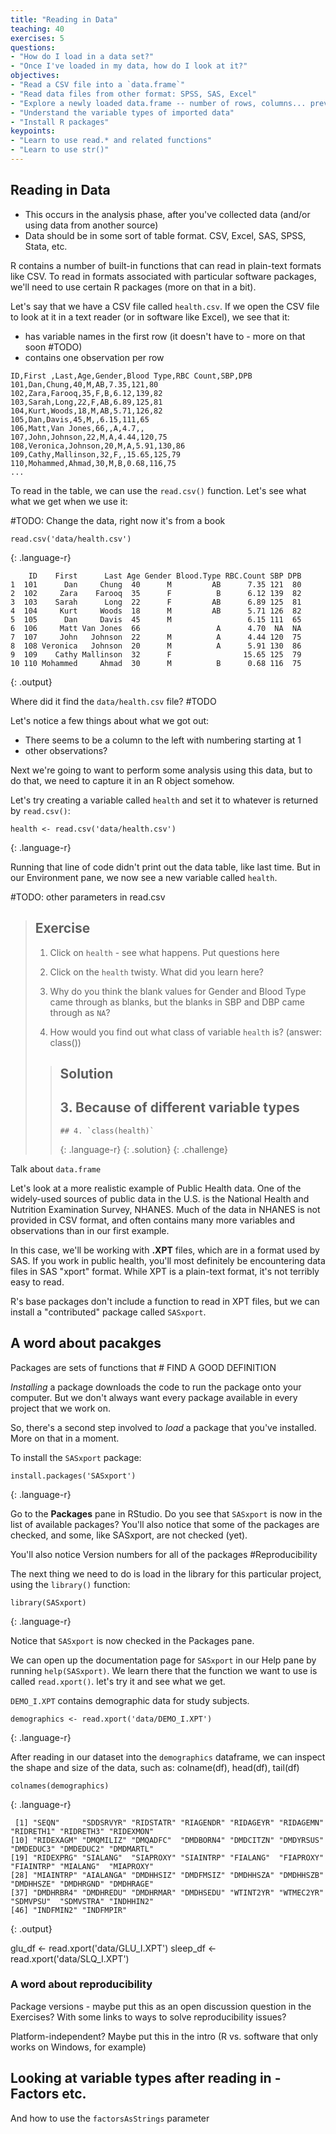 ```yaml
---
title: "Reading in Data"
teaching: 40
exercises: 5
questions:
- "How do I load in a data set?"
- "Once I've loaded in my data, how do I look at it?"
objectives:
- "Read a CSV file into a `data.frame`"
- "Read data files from other format: SPSS, SAS, Excel"
- "Explore a newly loaded data.frame -- number of rows, columns... preview before merging"
- "Understand the variable types of imported data"
- "Install R packages"
keypoints:
- "Learn to use read.* and related functions"
- "Learn to use str()"
---
```


## Reading in Data

- This occurs in the analysis phase, after you've collected data (and/or using data from another source)
- Data should be in some sort of table format.  CSV, Excel, SAS, SPSS, Stata, etc.

R contains a number of built-in functions that can read in plain-text formats like CSV.  To read in formats associated with particular software packages, we'll need to use certain R packages (more on that in a bit).

Let's say that we have a CSV file called `health.csv`.  If we open the CSV file to look at it in a text reader (or in software like Excel), we see that it:
- has variable names in the first row (it doesn't have to - more on that soon #TODO)
- contains one observation per row

```
ID,First ,Last,Age,Gender,Blood Type,RBC Count,SBP,DPB
101,Dan,Chung,40,M,AB,7.35,121,80
102,Zara,Farooq,35,F,B,6.12,139,82
103,Sarah,Long,22,F,AB,6.89,125,81
104,Kurt,Woods,18,M,AB,5.71,126,82
105,Dan,Davis,45,M,,6.15,111,65
106,Matt,Van Jones,66,,A,4.7,,
107,John,Johnson,22,M,A,4.44,120,75
108,Veronica,Johnson,20,M,A,5.91,130,86
109,Cathy,Mallinson,32,F,,15.65,125,79
110,Mohammed,Ahmad,30,M,B,0.68,116,75
...

```
To read in the table, we can use the `read.csv()` function.  Let's see what what we get when we use it:

#TODO: Change the data, right now it's from a book
~~~
read.csv('data/health.csv')
~~~
{: .language-r}

~~~
    ID    First      Last Age Gender Blood.Type RBC.Count SBP DPB
1  101      Dan     Chung  40      M         AB      7.35 121  80
2  102     Zara    Farooq  35      F          B      6.12 139  82
3  103    Sarah      Long  22      F         AB      6.89 125  81
4  104     Kurt     Woods  18      M         AB      5.71 126  82
5  105      Dan     Davis  45      M                 6.15 111  65
6  106     Matt Van Jones  66                 A      4.70  NA  NA
7  107     John   Johnson  22      M          A      4.44 120  75
8  108 Veronica   Johnson  20      M          A      5.91 130  86
9  109    Cathy Mallinson  32      F                15.65 125  79
10 110 Mohammed     Ahmad  30      M          B      0.68 116  75
~~~
{: .output}

Where did it find the `data/health.csv` file?  #TODO

Let's notice a few things about what we got out:
- There seems to be a column to the left with numbering starting at 1
- other observations?

Next we're going to want to perform some analysis using this data, but to do that, we need to capture it in an R object somehow.

Let's try creating a variable called `health` and set it to whatever is returned by `read.csv()`:

~~~
health <- read.csv('data/health.csv')
~~~
{: .language-r}

Running that line of code didn't print out the data table, like last time.  But in our Environment pane, we now see a new variable called `health`.

#TODO: other parameters in read.csv

> ## Exercise
> 
> 1. Click on `health` - see what happens.  Put questions here
>
> 2. Click on the `health` twisty.  What did you learn here?
>
> 3. Why do you think the blank values for Gender and Blood Type came through as blanks, but
>    the blanks in SBP and DBP came through as `NA`?
>
> 4. How would you find out what class of variable `health` is?  (answer:  class())
>
> > ## Solution
> >
> > ## 3.  Because of different variable types
> > ~~~
> > ## 4. `class(health)`
> > ~~~
> > {: .language-r}
> {: .solution}
{: .challenge}

Talk about `data.frame`

Let's look at a more realistic example of Public Health data.  One of the widely-used sources of public data in the U.S. is the National Health and Nutrition Examination Survey, NHANES.  Much of the data in NHANES is not provided in CSV format, and often contains many more variables and observations than in our first example.

In this case, we'll be working with **.XPT** files, which are in a format used by SAS.  If you work in public health, you'll most definitely be encountering data files in SAS "xport" format.  While XPT is a plain-text format, it's not terribly easy to read.

R's base packages don't include a function to read in XPT files, but we can install a "contributed" package called `SASxport`.

## A word about pacakges

Packages are sets of functions that # FIND A GOOD DEFINITION

*Installing* a package downloads the code to run the package onto your computer.  But we don't always want every package available in every project that we work on.

So, there's a second step involved to _load_ a package that you've installed.  More on that in a moment.

To install the `SASxport` package:

~~~
install.packages('SASxport')
~~~
{: .language-r}

Go to the **Packages** pane in RStudio.  Do you see that `SASxport` is now in the list of available packages?  You'll also notice that some of the packages are checked, and some, like SASxport, are not checked (yet).

You'll also notice Version numbers for all of the packages #Reproducibility

The next thing we need to do is load in the library for this particular project, using the `library()` function:

~~~
library(SASxport)
~~~
{: .language-r}

Notice that `SASxport` is now checked in the Packages pane.

We can open up the documentation page for `SASxport` in our Help pane by running `help(SASxport)`.  We learn there that the function we want to use is called `read.xport()`.  let's try it and see what we get.

`DEMO_I.XPT` contains demographic data for study subjects.

~~~
demographics <- read.xport('data/DEMO_I.XPT')
~~~
{: .language-r}

After reading in our dataset into the `demographics` dataframe, we can inspect the shape and size of the data, such as: colname(df), head(df), tail(df)

~~~
colnames(demographics)
~~~
{: .language-r}

~~~
 [1] "SEQN"     "SDDSRVYR" "RIDSTATR" "RIAGENDR" "RIDAGEYR" "RIDAGEMN" "RIDRETH1" "RIDRETH3" "RIDEXMON"
[10] "RIDEXAGM" "DMQMILIZ" "DMQADFC"  "DMDBORN4" "DMDCITZN" "DMDYRSUS" "DMDEDUC3" "DMDEDUC2" "DMDMARTL"
[19] "RIDEXPRG" "SIALANG"  "SIAPROXY" "SIAINTRP" "FIALANG"  "FIAPROXY" "FIAINTRP" "MIALANG"  "MIAPROXY"
[28] "MIAINTRP" "AIALANGA" "DMDHHSIZ" "DMDFMSIZ" "DMDHHSZA" "DMDHHSZB" "DMDHHSZE" "DMDHRGND" "DMDHRAGE"
[37] "DMDHRBR4" "DMDHREDU" "DMDHRMAR" "DMDHSEDU" "WTINT2YR" "WTMEC2YR" "SDMVPSU"  "SDMVSTRA" "INDHHIN2"
[46] "INDFMIN2" "INDFMPIR"
~~~
{: .output}





glu_df <- read.xport('data/GLU_I.XPT')
sleep_df <- read.xport('data/SLQ_I.XPT')

### A word about reproducibility

Package versions - maybe put this as an open discussion question in the Exercises?  With some links to ways to solve reproducibility issues?

Platform-independent?  Maybe put this in the intro (R vs. software that only works on Windows, for example)

## Looking at variable types after reading in - Factors etc.

And how to use the `factorsAsStrings` parameter

